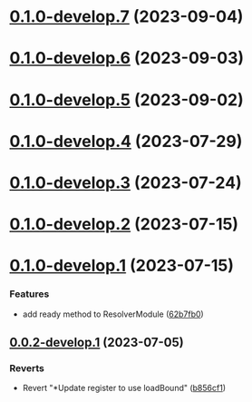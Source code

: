 # [0.1.0-develop.7](https://git.lumeweb.com/LumeWeb/kernel-dns-client/compare/v0.1.0-develop.6...v0.1.0-develop.7) (2023-09-04)

# [0.1.0-develop.6](https://git.lumeweb.com/LumeWeb/kernel-dns-client/compare/v0.1.0-develop.5...v0.1.0-develop.6) (2023-09-03)

# [0.1.0-develop.5](https://git.lumeweb.com/LumeWeb/kernel-dns-client/compare/v0.1.0-develop.4...v0.1.0-develop.5) (2023-09-02)

# [0.1.0-develop.4](https://git.lumeweb.com/LumeWeb/kernel-dns-client/compare/v0.1.0-develop.3...v0.1.0-develop.4) (2023-07-29)

# [0.1.0-develop.3](https://git.lumeweb.com/LumeWeb/kernel-dns-client/compare/v0.1.0-develop.2...v0.1.0-develop.3) (2023-07-24)

# [0.1.0-develop.2](https://git.lumeweb.com/LumeWeb/kernel-dns-client/compare/v0.1.0-develop.1...v0.1.0-develop.2) (2023-07-15)

# [0.1.0-develop.1](https://git.lumeweb.com/LumeWeb/kernel-dns-client/compare/v0.0.2-develop.1...v0.1.0-develop.1) (2023-07-15)


### Features

* add ready method to ResolverModule ([62b7fb0](https://git.lumeweb.com/LumeWeb/kernel-dns-client/commit/62b7fb0292c82f28b134710770f550054bbbbc81))

## [0.0.2-develop.1](https://git.lumeweb.com/LumeWeb/kernel-dns-client/compare/v0.0.1...v0.0.2-develop.1) (2023-07-05)


### Reverts

* Revert "*Update register to use loadBound" ([b856cf1](https://git.lumeweb.com/LumeWeb/kernel-dns-client/commit/b856cf16d2e4e70b9e4e6d6ff6d6f4351a68177e))
